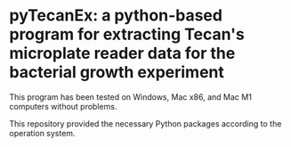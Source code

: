 # pyTecanEx: a python-based program for extracting Tecan's microplate reader data for the bacterial growth experiment

This program has been tested on Windows, Mac x86, and Mac M1 computers without problems.

 This repository provided the necessary Python packages according to the operation system.
